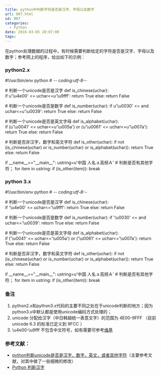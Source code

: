 ```yaml
---
title: python中判断字符是否是汉字、字母以及数字
url: 907.html
id: 907
categories:
  - Python
date: 2016-03-05 20:07:00
tags:
---
```


在python处理数据的过程中，有时候需要判断给定的字符是否是汉字、字母以及数字；参考网上的程序，给出如下的示例：

### python2.x

#!/usr/bin/env python
\# -*- coding:utf-8-*-

\# 判断一个unicode是否是汉字
def is_chinese(uchar):         
    if u'\\u4e00' <= uchar<=u'\\u9fff':
        return True
    else:
        return False

\# 判断一个unicode是否是数字
def is_number(uchar):
    if u'\\u0030' <= and uchar<=u'\\u0039':
        return True
    else:
        return False

\# 判断一个unicode是否是英文字母
def is_alphabet(uchar):         
    if (u'\\u0041' <= uchar<=u'\\u005a') or (u'\\u0061' <= uchar<=u'\\u007a'):
        return True
    else:
        return False

\# 判断是否非汉字，数字和英文字符
def is_other(uchar):
    if not (is\_chinese(uchar) or is\_number(uchar) or is_alphabet(uchar)):
        return True
    else:
        return False

if \_\_name\_\_=="\_\_main\_\_":
    ustring=u'中国 人名ａ高频Ａ'
    # 判断是否有其他字符；
    for item in ustring:
        if (is_other(item)):
            break

### python 3.x

#!/usr/bin/env python
\# -*- coding:utf-8-*-

\# 判断一个unicode是否是汉字
def is_chinese(uchar):         
    if '\\u4e00' <= uchar<='\\u9fff':
        return True
    else:
        return False

\# 判断一个unicode是否是数字
def is_number(uchar):
    if '\\u0030' <= and uchar<='\\u0039':
        return True
    else:
        return False

\# 判断一个unicode是否是英文字母
def is_alphabet(uchar):         
    if ('\\u0041' <= uchar<='\\u005a') or ('\\u0061' <= uchar<='\\u007a'):
        return True
    else:
        return False

\# 判断是否非汉字，数字和英文字符
def is_other(uchar):
    if not (is\_chinese(uchar) or is\_number(uchar) or is_alphabet(uchar)):
        return True
    else:
        return False

if \_\_name\_\_=="\_\_main\_\_":
    ustring=u'中国 人名ａ高频Ａ'
    # 判断是否有其他字符；
    for item in ustring:
        if (is_other(item)):
            break

### 备注

1.  python2.x和python3.x代码的主要不同之处在于unicode判断的地方；因为python3.x中默认都是使用unicode编码方式处理的；
2.  unicode 分配给汉字（中日韩越统一表意文字）的范围为 4E00-9FFF （目前 unicode 6.3 的标准已定义到 9FCC ）
3.  \\u4e00-\\u9fff 不包含中文符号，如有需要可参考[维基](http://goo.gl/hyUcT7)

### 参考文献：

*   [python判断unicode是否是汉字，数字，英文，或者其他字符](http://outofmemory.cn/code-snippet/35784/python-test-unicode-chinese-char)（主要参考文献，对其中做了一些细微的修改）
*   [Python 判断汉字](http://luopuya.github.io/2014/03/29/Python%20%E5%88%A4%E6%96%AD%E6%B1%89%E5%AD%97%E5%AD%97%E7%AC%A6)